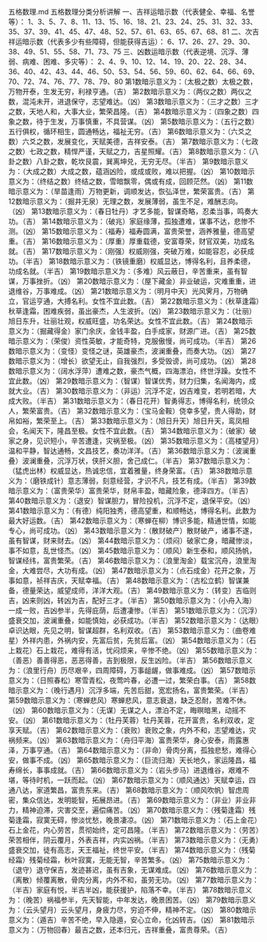 五格数理.md
五格数理分类分析讲解
一、吉祥运暗示数（代表健全、幸福、名誉等）：
1、3、5、7、8、11、13、15、16、18、21、23、24、25、31、32、33、35、37、39、41、45、47、48、52、57、61、63、65、67、68、81
二、次吉祥运暗示数（代表多少有些障碍，但能获得吉运）：
6、17、26、27、29、30、38、49、51、55、58、71、73、75
三、凶数运暗示数（代表逆境、沉浮、薄弱、病难、困难、多灾等）：
2、4、9、10、12、14、19、20、22、28、34、36、40、42、43、44、46、50、53、54、56、59、60、62、64、66、69、70、72、74、76、77、78、79、80
第1数暗示意义为：（太极之数）太极之数，万物开泰，生发无穷，利禄亨通。（吉）
第2数暗示意义为：（两仪之数）两仪之数，混沌未开，进退保守，志望难达。（凶）
第3数暗示意义为：（三才之数）三才之数，天地人和，大事大业，繁荣昌隆。（吉）
第4数暗示意义为：（四象之数）四象之数，待于生发，万事慎重，不具营谋。（凶）
第5数暗示意义为：（五行之数）五行俱权，循环相生，圆通畅达，福祉无穷。（吉）
第6数暗示意义为：（六爻之数）六爻之数，发展变化，天赋美德，吉祥安泰。（吉）
第7数暗示意义为：（七政之数）七政之数，精悍严谨，天赋之力，吉星照耀。（吉）
第8数暗示意义为：（八卦之数）八卦之数，乾坎艮震，巽离坤兑，无穷无尽。（半吉）
第9数暗示意义为：（大成之数）大成之数，蕴涵凶险，或成或败，难以把握。（凶）
第10数暗示意义为：（终结之数）终结之数，雪暗飘零，偶或有成，回顾茫然。（凶）
第11数暗示意义为：（旱苗逢雨）万物更新，调顺发达，恢弘泽世，繁荣富贵。（吉）
第12数暗示意义为：（掘井无泉）无理之数，发展薄弱，虽生不足，难酬志向。（凶）
第13数暗示意义为：（春日牡丹）才艺多能，智谋奇略，忍柔当事，鸣奏大功。（吉）
第14数暗示意义为：（破兆）家庭缘薄，孤独遭难，谋事不达，悲惨不测。（凶）
第15数暗示意义为：（福寿）福寿圆满，富贵荣誉，涵养雅量，德高望重。（吉）
第16数暗示意义为：（厚重）厚重载德，安富尊荣，财官双美，功成名就。（吉）
第17数暗示意义为：（刚强）权威刚强，突破万难，如能容忍，必获成功。（半吉）
第18数暗示意义为：（铁镜重磨）权威显达，博得名利，且养柔德，功成名就。（半吉）
第19数暗示意义为：（多难）风云蔽日，辛苦重来，虽有智谋，万事挫折。（凶）
第20数暗示意义为：（屋下藏金）非业破运，灾难重重，进退维谷，万事难成。（凶）
第21数暗示意义为：（明月中天）光风霁月，万物确立，官运亨通，大搏名利。女性不宜此数。（吉）
第22数暗示意义为：（秋草逢霜）秋草逢霜，困难疾弱，虽出豪杰，人生波折。（凶）
第23数暗示意义为：（壮丽）旭日东升，壮丽壮观，权威旺盛，功名荣达。女性不宜此数。（吉）
第24数暗示意义为：（掘藏得金）家门余庆，金钱丰盈，白手成家，财源广进。（吉）
第25数暗示意义为：（荣俊）资性英敏，才能奇特，克服傲慢，尚可成功。（半吉）
第26数暗示意义为：（变怪）变怪之谜，英雄豪杰，波澜重叠，而奏大功。（凶）
第27数暗示意义为：（增长）欲望无止，自我强烈，多受毁谤，尚可成功。（凶）
第28数暗示意义为：（阔水浮萍）遭难之数，豪杰气概，四海漂泊，终世浮躁。女性不宜此数。（凶）
第29数暗示意义为：（智谋）智谋优秀，财力归集，名闻海内，成就大业。（吉）
第30数暗示意义为：（非运）沉浮不定，凶吉难变，若明若暗，大成大败。（半吉）
第31数暗示意义为：（春日花开）智勇得志，博得名利，统领众人，繁荣富贵。（吉）
第32数暗示意义为：（宝马金鞍）侥幸多望，贵人得助，财帛如裕，繁荣至上。（吉）
第33数暗示意义为：（旭日升天）旭日升天，鸾凤相会，名闻天下，隆昌至极。女性不宜此数。（吉）
第34数暗示意义为：（破家）破家之身，见识短小，辛苦遭逢，灾祸至极。（凶）
第35数暗示意义为：（高楼望月）温和平静，智达通畅，文昌技艺，奏功洋洋。（吉）
第36数暗示意义为：（波澜重叠）波澜重叠，沉浮万状，侠肝义胆，舍己成仁。（半吉）
第37数暗示意义为：（猛虎出林）权威显达，热诚忠信，宜着雅量，终身荣富。（吉）
第38数暗示意义为：（磨铁成针）意志薄弱，刻意经营，才识不凡，技艺有成。（半吉）
第39数暗示意义为：（富贵荣华）富贵荣华，财帛丰盈，暗藏险象，德泽四方。（半吉）
第40数暗示意义为：（退安）智谋胆力，冒险投机，沉浮不定，退保平安。（凶）
第41数暗示意义为：（有德）纯阳独秀，德高望重，和顺畅达，博得名利。此数为最大好运数。（吉）
第42数暗示意义为：（寒蝉在柳）博识多能，精通世情，如能专心，尚可成功。（凶）
第43数暗示意义为：（散财破产）散财破产，诸事不遂，虽有智谋，财来财去。（凶）
第44数暗示意义为：（烦闷）破家亡身，暗藏惨淡，事不如意，乱世怪杰。（凶）
第45数暗示意义为：（顺风）新生泰和，顺风扬帆，智谋经纬，富贵繁荣。（吉）
第46数暗示意义为：（浪里淘金）载宝沉舟，浪里淘金，大难尝尽，大功有成。（凶）
第47数暗示意义为：（点石成金）花开之象，万事如意，祯祥吉庆，天赋幸福。（吉）
第48数暗示意义为：（古松立鹤）智谋兼备，德量荣达，威望成师，洋洋大观。（吉）
第49数暗示意义为：（转变）吉临则吉，凶来则凶，转凶为吉，配好三才。（半吉）
第50数暗示意义为：（小舟入海）一成一败，吉凶参半，先得庇荫，后遭凄惨。（半吉）
第51数暗示意义为：（沉浮）盛衰交加，波澜重叠，如能慎始，必获成功。（半吉）
第52数暗示意义为：（达眼）卓识达眼，先见之明，智谋超群，名利双收。（吉）
第53数暗示意义为：（曲卷难星）外祥内患，外祸内安，先富后贫，先贫后富。（凶）
第54数暗示意义为：（石上栽花）石上栽花，难得有活，忧闷烦来，辛惨不绝。（凶）
第55数暗示意义为：（善恶）善善得恶，恶恶得善，吉到极限，反生凶险。（半吉）
第56数暗示意义为：（浪里行舟）历尽艰辛，四周障碍，万事龃龌，做事难成。（凶）
第57数暗示意义为：（日照春松）寒雪青松，夜莺吟春，必遭一过，繁荣白事。（吉）
第58数暗示意义为：（晚行遇月）沉浮多端，先苦后甜，宽宏扬名，富贵繁荣。（半吉）
第59数暗示意义为：（寒蝉悲风）寒蝉悲风，意志衰退，缺乏忍耐，苦难不休。（凶）
第60数暗示意义为：（无谋）无谋之人，漂泊不定，晦暝暗黑，动摇不安。（凶）
第61数暗示意义为：（牡丹芙蓉）牡丹芙蓉，花开富贵，名利双收，定享天赋。（吉）
第62数暗示意义为：（衰败）衰败之象，内外不和，志望难达，灾祸频来。（凶）
第63数暗示意义为：（舟归平海）富贵荣华，身心安泰，雨露惠泽，万事亨通。（吉）
第64数暗示意义为：（非命）骨肉分离，孤独悲愁，难得心安，做事不成。（凶）
第65数暗示意义为：（巨流归海）天长地久，家运隆昌，福寿绵长，事事成就。（吉）
第66数暗示意义为：（岩头步马）进退维谷，艰难不堪，等待时机，一跃而起。（凶）
第67数暗示意义为：（顺风通达）天赋幸运，四通八达，家道繁昌，富贵东来。（吉）
第68数暗示意义为：（顺风吹帆）智虑周密，集众信达，发明能智，拓展昂进。（吉）
第69数暗示意义为：（非业）非业非力，精神迫滞，灾害交至，遍偿痛苦。（凶）
第70数暗示意义为：（残菊逢霜）残菊逢霜，寂寞无碍，惨淡忧愁，晚景凄凉。（凶）
第71数暗示意义为：（石上金花）石上金花，内心劳苦，贯彻始终，定可昌隆。（半吉）
第72数暗示意义为：（劳苦）荣苦相伴，阴云覆月，外表吉祥，内实凶祸。（半吉）
第73数暗示意义为：（无勇）盛衰交加，徒有高志，天王福祉，终世平安。（半吉）
第74数暗示意义为：（残菊经霜）残菊经霜，秋叶寂寞，无能无智，辛苦繁多。（凶）
第75数暗示意义为：（退守）退守保吉，发迹甚迟，虽有吉象，无谋难成。（凶）
第76数暗示意义为：（离散）倾覆离散，骨肉分离，内外不和，虽劳无功。（凶）
第77数暗示意义为：（半吉）家庭有悦，半吉半凶，能获援护，陷落不幸。（半吉）
第78数暗示意义为：（晚苦）祸福参半，先天智能，中年发达，晚景困苦。（凶）
第79数暗示意义为：（云头望月）云头望月，身疲力尽，穷迫不伸，精神不定。（凶）
第80数暗示意义为：（遁吉）辛苦不绝，早入隐遁，安心立命，化凶转吉。（凶）
第81数暗示意义为：（万物回春）最吉之数，还本归元，吉祥重叠，富贵尊荣。（吉）